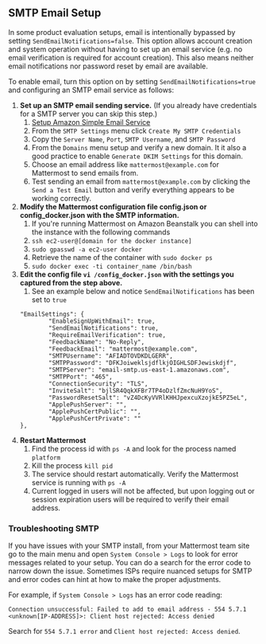 
## SMTP Email Setup

In some product evaluation setups, email is intentionally bypassed by setting `SendEmailNotifications=false`. This option allows account creation and system operation without having to set up an email service (e.g. no email verification is required for account creation). This also means neither email notifications nor password reset by email are available.

To enable email, turn this option on by setting `SendEmailNotifications=true` and configuring an SMTP email service as follows: 

1.  **Set up an SMTP email sending service.** (If you already have credentials for a SMTP server you can skip this step.)
	1. [Setup Amazon Simple Email Service](https://console.aws.amazon.com/ses)
	2. From the `SMTP Settings` menu click `Create My SMTP Credentials`
	3. Copy the `Server Name`, `Port`, `SMTP Username`, and `SMTP Password`
	4. From the `Domains` menu setup and verify a new domain. It it also a good practice to enable `Generate DKIM Settings` for this domain.
	5. Choose an email address like `mattermost@example.com` for Mattermost to send emails from.
	6. Test sending an email from `mattermost@example.com` by clicking the `Send a Test Email` button and verify everything appears to be working correctly.
2.  **Modify the Mattermost configuration file config.json or config_docker.json with the SMTP information.**
	1. If you're running Mattermost on Amazon Beanstalk you can shell into the instance with the following commands
	2. `ssh ec2-user@[domain for the docker instance]`
	3. `sudo gpasswd -a ec2-user docker`
	4. Retrieve the name of the container with `sudo docker ps`
	5. `sudo docker exec -ti container_name /bin/bash`
3.  **Edit the config file `vi /config_docker.json` with the settings you captured from the step above.**
	1.  See an example below and notice `SendEmailNotifications` has been set to `true`
	```
	"EmailSettings": {
        	"EnableSignUpWithEmail": true,
        	"SendEmailNotifications": true,
        	"RequireEmailVerification": true,
        	"FeedbackName": "No-Reply",
        	"FeedbackEmail": "mattermost@example.com",
        	"SMTPUsername": "AFIADTOVDKDLGERR",
        	"SMTPPassword": "DFKJoiweklsjdflkjOIGHLSDFJewiskdjf",
        	"SMTPServer": "email-smtp.us-east-1.amazonaws.com",
        	"SMTPPort": "465",
        	"ConnectionSecurity": "TLS",
        	"InviteSalt": "bjlSR4QqkXFBr7TP4oDzlfZmcNuH9YoS",
        	"PasswordResetSalt": "vZ4DcKyVVRlKHHJpexcuXzojkE5PZ5eL",
        	"ApplePushServer": "",
        	"ApplePushCertPublic": "",
        	"ApplePushCertPrivate": ""
	},
	```
4.  **Restart Mattermost**
	1. Find the process id with `ps -A` and look for the process named `platform`
	2. Kill the process `kill pid`
	3. The service should restart automatically. Verify the Mattermost service is running with `ps -A`
	4. Current logged in users will not be affected, but upon logging out or session expiration users will be required to verify their email address.

### Troubleshooting SMTP

If you have issues with your SMTP install, from your Mattermost team site go to the main menu and open `System Console > Logs` to look for error messages related to your setup. You can do a search for the error code to narrow down the issue. Sometimes ISPs require nuanced setups for SMTP and error codes can hint at how to make the proper adjustments. 

For example, if `System Console > Logs` has an error code reading: 

```
Connection unsuccessful: Failed to add to email address - 554 5.7.1 <unknown[IP-ADDRESS]>: Client host rejected: Access denied
```

Search for `554 5.7.1 error` and `Client host rejected: Access denied`.


